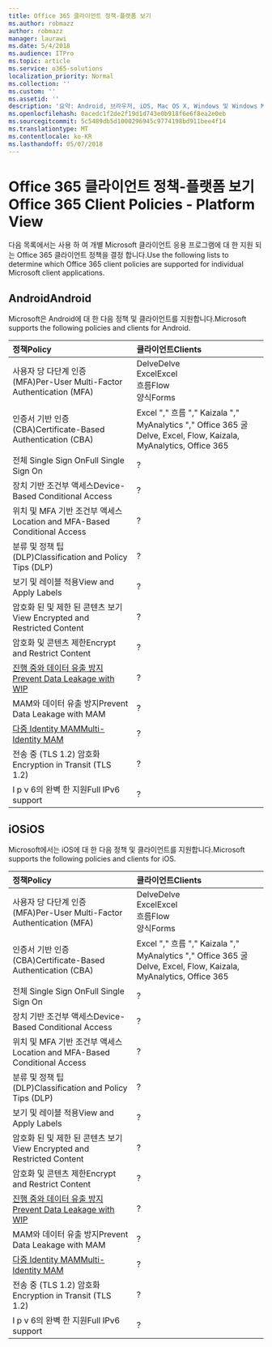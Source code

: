 ```yaml
---
title: Office 365 클라이언트 정책-플랫폼 보기
ms.author: robmazz
author: robmazz
manager: laurawi
ms.date: 5/4/2018
ms.audience: ITPro
ms.topic: article
ms.service: o365-solutions
localization_priority: Normal
ms.collection: ''
ms.custom: ''
ms.assetid: ''
description: '요약: Android, 브라우저, iOS, Mac OS X, Windows 및 Windows Mobile에서 지원 되는 Office 365 클라이언트 정책을 이해 합니다.'
ms.openlocfilehash: 0acedc1f2de2f19d1d743e0b918f6e6f8ea2e0eb
ms.sourcegitcommit: 5c5489db5d1000296945c9774198bd911bee4f14
ms.translationtype: MT
ms.contentlocale: ko-KR
ms.lasthandoff: 05/07/2018
---
```

# <a name="office-365-client-policies---platform-view"></a><span data-ttu-id="fd2e7-103">Office 365 클라이언트 정책-플랫폼 보기</span><span class="sxs-lookup"><span data-stu-id="fd2e7-103">Office 365 Client Policies - Platform View</span></span>
<span data-ttu-id="fd2e7-104">다음 목록에서는 사용 하 여 개별 Microsoft 클라이언트 응용 프로그램에 대 한 지원 되는 Office 365 클라이언트 정책을 결정 합니다.</span><span class="sxs-lookup"><span data-stu-id="fd2e7-104">Use the following lists to determine which Office 365 client policies are supported for individual Microsoft client applications.</span></span>

## <a name="android"></a><span data-ttu-id="fd2e7-105">Android</span><span class="sxs-lookup"><span data-stu-id="fd2e7-105">Android</span></span>
<span data-ttu-id="fd2e7-106">Microsoft은 Android에 대 한 다음 정책 및 클라이언트를 지원합니다.</span><span class="sxs-lookup"><span data-stu-id="fd2e7-106">Microsoft supports the following policies and clients for Android.</span></span>

|<span data-ttu-id="fd2e7-107">**정책**</span><span class="sxs-lookup"><span data-stu-id="fd2e7-107">**Policy**</span></span>|<span data-ttu-id="fd2e7-108">**클라이언트**</span><span class="sxs-lookup"><span data-stu-id="fd2e7-108">**Clients**</span></span>|
|:-----|:-----|
| <span data-ttu-id="fd2e7-109">사용자 당 다단계 인증 (MFA)</span><span class="sxs-lookup"><span data-stu-id="fd2e7-109">Per-User Multi-Factor Authentication (MFA)</span></span> | <span data-ttu-id="fd2e7-110">Delve</span><span class="sxs-lookup"><span data-stu-id="fd2e7-110">Delve</span></span> <br> <span data-ttu-id="fd2e7-111">Excel</span><span class="sxs-lookup"><span data-stu-id="fd2e7-111">Excel</span></span> <br> <span data-ttu-id="fd2e7-112">흐름</span><span class="sxs-lookup"><span data-stu-id="fd2e7-112">Flow</span></span> <br> <span data-ttu-id="fd2e7-113">양식</span><span class="sxs-lookup"><span data-stu-id="fd2e7-113">Forms</span></span>|
| <span data-ttu-id="fd2e7-114">인증서 기반 인증 (CBA)</span><span class="sxs-lookup"><span data-stu-id="fd2e7-114">Certificate-Based Authentication (CBA)</span></span> | <span data-ttu-id="fd2e7-115">Excel "," 흐름 "," Kaizala "," MyAnalytics "," Office 365 굴</span><span class="sxs-lookup"><span data-stu-id="fd2e7-115">Delve, Excel, Flow, Kaizala, MyAnalytics, Office 365</span></span>|
| <span data-ttu-id="fd2e7-116">전체 Single Sign On</span><span class="sxs-lookup"><span data-stu-id="fd2e7-116">Full Single Sign On</span></span> | <span data-ttu-id="fd2e7-117">?</span><span class="sxs-lookup"><span data-stu-id="fd2e7-117"></span></span> | <span data-ttu-id="fd2e7-118">?</span><span class="sxs-lookup"><span data-stu-id="fd2e7-118"></span></span> | <span data-ttu-id="fd2e7-119">?</span><span class="sxs-lookup"><span data-stu-id="fd2e7-119"></span></span> | <span data-ttu-id="fd2e7-120">?</span><span class="sxs-lookup"><span data-stu-id="fd2e7-120"></span></span> | <span data-ttu-id="fd2e7-121">?</span><span class="sxs-lookup"><span data-stu-id="fd2e7-121"></span></span> | <span data-ttu-id="fd2e7-122">?</span><span class="sxs-lookup"><span data-stu-id="fd2e7-122"></span></span> | <span data-ttu-id="fd2e7-123">?</span><span class="sxs-lookup"><span data-stu-id="fd2e7-123"></span></span> |
| <span data-ttu-id="fd2e7-124">장치 기반 조건부 액세스</span><span class="sxs-lookup"><span data-stu-id="fd2e7-124">Device-Based Conditional Access</span></span> | <span data-ttu-id="fd2e7-125">?</span><span class="sxs-lookup"><span data-stu-id="fd2e7-125"></span></span> | <span data-ttu-id="fd2e7-126">?</span><span class="sxs-lookup"><span data-stu-id="fd2e7-126"></span></span> | <span data-ttu-id="fd2e7-127">?</span><span class="sxs-lookup"><span data-stu-id="fd2e7-127"></span></span> | <span data-ttu-id="fd2e7-128">?</span><span class="sxs-lookup"><span data-stu-id="fd2e7-128"></span></span> | <span data-ttu-id="fd2e7-129">?</span><span class="sxs-lookup"><span data-stu-id="fd2e7-129"></span></span> | <span data-ttu-id="fd2e7-130">?</span><span class="sxs-lookup"><span data-stu-id="fd2e7-130"></span></span> | <span data-ttu-id="fd2e7-131">?</span><span class="sxs-lookup"><span data-stu-id="fd2e7-131"></span></span> |
| <span data-ttu-id="fd2e7-132">위치 및 MFA 기반 조건부 액세스</span><span class="sxs-lookup"><span data-stu-id="fd2e7-132">Location and MFA-Based Conditional Access</span></span> | <span data-ttu-id="fd2e7-133">?</span><span class="sxs-lookup"><span data-stu-id="fd2e7-133"></span></span> | <span data-ttu-id="fd2e7-134">?</span><span class="sxs-lookup"><span data-stu-id="fd2e7-134"></span></span> | <span data-ttu-id="fd2e7-135">?</span><span class="sxs-lookup"><span data-stu-id="fd2e7-135"></span></span> | <span data-ttu-id="fd2e7-136">?</span><span class="sxs-lookup"><span data-stu-id="fd2e7-136"></span></span> | <span data-ttu-id="fd2e7-137">?</span><span class="sxs-lookup"><span data-stu-id="fd2e7-137"></span></span> | <span data-ttu-id="fd2e7-138">?</span><span class="sxs-lookup"><span data-stu-id="fd2e7-138"></span></span> | <span data-ttu-id="fd2e7-139">?</span><span class="sxs-lookup"><span data-stu-id="fd2e7-139"></span></span> |
| <span data-ttu-id="fd2e7-140">분류 및 정책 팁 (DLP)</span><span class="sxs-lookup"><span data-stu-id="fd2e7-140">Classification and Policy Tips (DLP)</span></span> | <span data-ttu-id="fd2e7-141">?</span><span class="sxs-lookup"><span data-stu-id="fd2e7-141"></span></span> | <span data-ttu-id="fd2e7-142">?</span><span class="sxs-lookup"><span data-stu-id="fd2e7-142"></span></span> | <span data-ttu-id="fd2e7-143">?</span><span class="sxs-lookup"><span data-stu-id="fd2e7-143"></span></span> | <span data-ttu-id="fd2e7-144">?</span><span class="sxs-lookup"><span data-stu-id="fd2e7-144"></span></span> | <span data-ttu-id="fd2e7-145">?</span><span class="sxs-lookup"><span data-stu-id="fd2e7-145"></span></span> | <span data-ttu-id="fd2e7-146">?</span><span class="sxs-lookup"><span data-stu-id="fd2e7-146"></span></span> | <span data-ttu-id="fd2e7-147">?</span><span class="sxs-lookup"><span data-stu-id="fd2e7-147"></span></span> |
| <span data-ttu-id="fd2e7-148">보기 및 레이블 적용</span><span class="sxs-lookup"><span data-stu-id="fd2e7-148">View and Apply Labels</span></span> | <span data-ttu-id="fd2e7-149">?</span><span class="sxs-lookup"><span data-stu-id="fd2e7-149"></span></span> | <span data-ttu-id="fd2e7-150">?</span><span class="sxs-lookup"><span data-stu-id="fd2e7-150"></span></span> | <span data-ttu-id="fd2e7-151">?</span><span class="sxs-lookup"><span data-stu-id="fd2e7-151"></span></span> | <span data-ttu-id="fd2e7-152">?</span><span class="sxs-lookup"><span data-stu-id="fd2e7-152"></span></span> | <span data-ttu-id="fd2e7-153">?</span><span class="sxs-lookup"><span data-stu-id="fd2e7-153"></span></span> | <span data-ttu-id="fd2e7-154">?</span><span class="sxs-lookup"><span data-stu-id="fd2e7-154"></span></span> | <span data-ttu-id="fd2e7-155">?</span><span class="sxs-lookup"><span data-stu-id="fd2e7-155"></span></span> |
| <span data-ttu-id="fd2e7-156">암호화 된 및 제한 된 콘텐츠 보기</span><span class="sxs-lookup"><span data-stu-id="fd2e7-156">View Encrypted and Restricted Content</span></span> | <span data-ttu-id="fd2e7-157">?</span><span class="sxs-lookup"><span data-stu-id="fd2e7-157"></span></span> | <span data-ttu-id="fd2e7-158">?</span><span class="sxs-lookup"><span data-stu-id="fd2e7-158"></span></span> | <span data-ttu-id="fd2e7-159">?</span><span class="sxs-lookup"><span data-stu-id="fd2e7-159"></span></span> | <span data-ttu-id="fd2e7-160">?</span><span class="sxs-lookup"><span data-stu-id="fd2e7-160"></span></span> | <span data-ttu-id="fd2e7-161">?</span><span class="sxs-lookup"><span data-stu-id="fd2e7-161"></span></span> | <span data-ttu-id="fd2e7-162">?</span><span class="sxs-lookup"><span data-stu-id="fd2e7-162"></span></span> | <span data-ttu-id="fd2e7-163">?</span><span class="sxs-lookup"><span data-stu-id="fd2e7-163"></span></span> |
| <span data-ttu-id="fd2e7-164">암호화 및 콘텐츠 제한</span><span class="sxs-lookup"><span data-stu-id="fd2e7-164">Encrypt and Restrict Content</span></span> | <span data-ttu-id="fd2e7-165">?</span><span class="sxs-lookup"><span data-stu-id="fd2e7-165"></span></span> | <span data-ttu-id="fd2e7-166">?</span><span class="sxs-lookup"><span data-stu-id="fd2e7-166"></span></span> | <span data-ttu-id="fd2e7-167">?</span><span class="sxs-lookup"><span data-stu-id="fd2e7-167"></span></span> | <span data-ttu-id="fd2e7-168">?</span><span class="sxs-lookup"><span data-stu-id="fd2e7-168"></span></span> | <span data-ttu-id="fd2e7-169">?</span><span class="sxs-lookup"><span data-stu-id="fd2e7-169"></span></span> | <span data-ttu-id="fd2e7-170">?</span><span class="sxs-lookup"><span data-stu-id="fd2e7-170"></span></span> | <span data-ttu-id="fd2e7-171">?</span><span class="sxs-lookup"><span data-stu-id="fd2e7-171"></span></span> |
| [<span data-ttu-id="fd2e7-172">진행 중와 데이터 유출 방지</span><span class="sxs-lookup"><span data-stu-id="fd2e7-172">Prevent Data Leakage with WIP</span></span>](https://docs.microsoft.com/en-us/windows/security/information-protection/windows-information-protection/protect-enterprise-data-using-wip) | <span data-ttu-id="fd2e7-173">?</span><span class="sxs-lookup"><span data-stu-id="fd2e7-173"></span></span> | <span data-ttu-id="fd2e7-174">?</span><span class="sxs-lookup"><span data-stu-id="fd2e7-174"></span></span> | <span data-ttu-id="fd2e7-175">?</span><span class="sxs-lookup"><span data-stu-id="fd2e7-175"></span></span> | <span data-ttu-id="fd2e7-176">?</span><span class="sxs-lookup"><span data-stu-id="fd2e7-176"></span></span> | <span data-ttu-id="fd2e7-177">?</span><span class="sxs-lookup"><span data-stu-id="fd2e7-177"></span></span> | <span data-ttu-id="fd2e7-178">?</span><span class="sxs-lookup"><span data-stu-id="fd2e7-178"></span></span> | <span data-ttu-id="fd2e7-179">?</span><span class="sxs-lookup"><span data-stu-id="fd2e7-179"></span></span> |
| <span data-ttu-id="fd2e7-180">MAM와 데이터 유출 방지</span><span class="sxs-lookup"><span data-stu-id="fd2e7-180">Prevent Data Leakage with MAM</span></span> | <span data-ttu-id="fd2e7-181">?</span><span class="sxs-lookup"><span data-stu-id="fd2e7-181"></span></span> | <span data-ttu-id="fd2e7-182">?</span><span class="sxs-lookup"><span data-stu-id="fd2e7-182"></span></span> | <span data-ttu-id="fd2e7-183">?</span><span class="sxs-lookup"><span data-stu-id="fd2e7-183"></span></span> | <span data-ttu-id="fd2e7-184">?</span><span class="sxs-lookup"><span data-stu-id="fd2e7-184"></span></span> | <span data-ttu-id="fd2e7-185">?</span><span class="sxs-lookup"><span data-stu-id="fd2e7-185"></span></span> | <span data-ttu-id="fd2e7-186">?</span><span class="sxs-lookup"><span data-stu-id="fd2e7-186"></span></span> | <span data-ttu-id="fd2e7-187">?</span><span class="sxs-lookup"><span data-stu-id="fd2e7-187"></span></span> |
| [<span data-ttu-id="fd2e7-188">다중 Identity MAM</span><span class="sxs-lookup"><span data-stu-id="fd2e7-188">Multi-Identity MAM</span></span>](https://docs.microsoft.com/en-us/enterprise-mobility-security/solutions/fasttrack-how-to-use-apps-with-multi-identity-support) | <span data-ttu-id="fd2e7-189">?</span><span class="sxs-lookup"><span data-stu-id="fd2e7-189"></span></span> | <span data-ttu-id="fd2e7-190">?</span><span class="sxs-lookup"><span data-stu-id="fd2e7-190"></span></span> | <span data-ttu-id="fd2e7-191">?</span><span class="sxs-lookup"><span data-stu-id="fd2e7-191"></span></span> | <span data-ttu-id="fd2e7-192">?</span><span class="sxs-lookup"><span data-stu-id="fd2e7-192"></span></span> | <span data-ttu-id="fd2e7-193">?</span><span class="sxs-lookup"><span data-stu-id="fd2e7-193"></span></span> | <span data-ttu-id="fd2e7-194">?</span><span class="sxs-lookup"><span data-stu-id="fd2e7-194"></span></span> | <span data-ttu-id="fd2e7-195">?</span><span class="sxs-lookup"><span data-stu-id="fd2e7-195"></span></span> |
| <span data-ttu-id="fd2e7-196">전송 중 (TLS 1.2) 암호화</span><span class="sxs-lookup"><span data-stu-id="fd2e7-196">Encryption in Transit (TLS 1.2)</span></span> | <span data-ttu-id="fd2e7-197">?</span><span class="sxs-lookup"><span data-stu-id="fd2e7-197"></span></span> | <span data-ttu-id="fd2e7-198">?</span><span class="sxs-lookup"><span data-stu-id="fd2e7-198"></span></span> | <span data-ttu-id="fd2e7-199">?</span><span class="sxs-lookup"><span data-stu-id="fd2e7-199"></span></span> | <span data-ttu-id="fd2e7-200">?</span><span class="sxs-lookup"><span data-stu-id="fd2e7-200"></span></span> | <span data-ttu-id="fd2e7-201">?</span><span class="sxs-lookup"><span data-stu-id="fd2e7-201"></span></span> | <span data-ttu-id="fd2e7-202">?</span><span class="sxs-lookup"><span data-stu-id="fd2e7-202"></span></span> | <span data-ttu-id="fd2e7-203">?</span><span class="sxs-lookup"><span data-stu-id="fd2e7-203"></span></span> |
| <span data-ttu-id="fd2e7-204">I p v 6의 완벽 한 지원</span><span class="sxs-lookup"><span data-stu-id="fd2e7-204">Full IPv6 support</span></span> | <span data-ttu-id="fd2e7-205">?</span><span class="sxs-lookup"><span data-stu-id="fd2e7-205"></span></span> | <span data-ttu-id="fd2e7-206">?</span><span class="sxs-lookup"><span data-stu-id="fd2e7-206"></span></span> | <span data-ttu-id="fd2e7-207">?</span><span class="sxs-lookup"><span data-stu-id="fd2e7-207"></span></span> | <span data-ttu-id="fd2e7-208">?</span><span class="sxs-lookup"><span data-stu-id="fd2e7-208"></span></span> | <span data-ttu-id="fd2e7-209">?</span><span class="sxs-lookup"><span data-stu-id="fd2e7-209"></span></span> | <span data-ttu-id="fd2e7-210">?</span><span class="sxs-lookup"><span data-stu-id="fd2e7-210"></span></span> | <span data-ttu-id="fd2e7-211">?</span><span class="sxs-lookup"><span data-stu-id="fd2e7-211"></span></span> |

## <a name="ios"></a><span data-ttu-id="fd2e7-212">iOS</span><span class="sxs-lookup"><span data-stu-id="fd2e7-212">iOS</span></span>
<span data-ttu-id="fd2e7-213">Microsoft에서는 iOS에 대 한 다음 정책 및 클라이언트를 지원합니다.</span><span class="sxs-lookup"><span data-stu-id="fd2e7-213">Microsoft supports the following policies and clients for iOS.</span></span>

|<span data-ttu-id="fd2e7-214">**정책**</span><span class="sxs-lookup"><span data-stu-id="fd2e7-214">**Policy**</span></span>|<span data-ttu-id="fd2e7-215">**클라이언트**</span><span class="sxs-lookup"><span data-stu-id="fd2e7-215">**Clients**</span></span>|
|:-----|:-----|
| <span data-ttu-id="fd2e7-216">사용자 당 다단계 인증 (MFA)</span><span class="sxs-lookup"><span data-stu-id="fd2e7-216">Per-User Multi-Factor Authentication (MFA)</span></span> | <span data-ttu-id="fd2e7-217">Delve</span><span class="sxs-lookup"><span data-stu-id="fd2e7-217">Delve</span></span> <br> <span data-ttu-id="fd2e7-218">Excel</span><span class="sxs-lookup"><span data-stu-id="fd2e7-218">Excel</span></span> <br> <span data-ttu-id="fd2e7-219">흐름</span><span class="sxs-lookup"><span data-stu-id="fd2e7-219">Flow</span></span> <br> <span data-ttu-id="fd2e7-220">양식</span><span class="sxs-lookup"><span data-stu-id="fd2e7-220">Forms</span></span>|
| <span data-ttu-id="fd2e7-221">인증서 기반 인증 (CBA)</span><span class="sxs-lookup"><span data-stu-id="fd2e7-221">Certificate-Based Authentication (CBA)</span></span> | <span data-ttu-id="fd2e7-222">Excel "," 흐름 "," Kaizala "," MyAnalytics "," Office 365 굴</span><span class="sxs-lookup"><span data-stu-id="fd2e7-222">Delve, Excel, Flow, Kaizala, MyAnalytics, Office 365</span></span>|
| <span data-ttu-id="fd2e7-223">전체 Single Sign On</span><span class="sxs-lookup"><span data-stu-id="fd2e7-223">Full Single Sign On</span></span> | <span data-ttu-id="fd2e7-224">?</span><span class="sxs-lookup"><span data-stu-id="fd2e7-224"></span></span> | <span data-ttu-id="fd2e7-225">?</span><span class="sxs-lookup"><span data-stu-id="fd2e7-225"></span></span> | <span data-ttu-id="fd2e7-226">?</span><span class="sxs-lookup"><span data-stu-id="fd2e7-226"></span></span> | <span data-ttu-id="fd2e7-227">?</span><span class="sxs-lookup"><span data-stu-id="fd2e7-227"></span></span> | <span data-ttu-id="fd2e7-228">?</span><span class="sxs-lookup"><span data-stu-id="fd2e7-228"></span></span> | <span data-ttu-id="fd2e7-229">?</span><span class="sxs-lookup"><span data-stu-id="fd2e7-229"></span></span> | <span data-ttu-id="fd2e7-230">?</span><span class="sxs-lookup"><span data-stu-id="fd2e7-230"></span></span> |
| <span data-ttu-id="fd2e7-231">장치 기반 조건부 액세스</span><span class="sxs-lookup"><span data-stu-id="fd2e7-231">Device-Based Conditional Access</span></span> | <span data-ttu-id="fd2e7-232">?</span><span class="sxs-lookup"><span data-stu-id="fd2e7-232"></span></span> | <span data-ttu-id="fd2e7-233">?</span><span class="sxs-lookup"><span data-stu-id="fd2e7-233"></span></span> | <span data-ttu-id="fd2e7-234">?</span><span class="sxs-lookup"><span data-stu-id="fd2e7-234"></span></span> | <span data-ttu-id="fd2e7-235">?</span><span class="sxs-lookup"><span data-stu-id="fd2e7-235"></span></span> | <span data-ttu-id="fd2e7-236">?</span><span class="sxs-lookup"><span data-stu-id="fd2e7-236"></span></span> | <span data-ttu-id="fd2e7-237">?</span><span class="sxs-lookup"><span data-stu-id="fd2e7-237"></span></span> | <span data-ttu-id="fd2e7-238">?</span><span class="sxs-lookup"><span data-stu-id="fd2e7-238"></span></span> |
| <span data-ttu-id="fd2e7-239">위치 및 MFA 기반 조건부 액세스</span><span class="sxs-lookup"><span data-stu-id="fd2e7-239">Location and MFA-Based Conditional Access</span></span> | <span data-ttu-id="fd2e7-240">?</span><span class="sxs-lookup"><span data-stu-id="fd2e7-240"></span></span> | <span data-ttu-id="fd2e7-241">?</span><span class="sxs-lookup"><span data-stu-id="fd2e7-241"></span></span> | <span data-ttu-id="fd2e7-242">?</span><span class="sxs-lookup"><span data-stu-id="fd2e7-242"></span></span> | <span data-ttu-id="fd2e7-243">?</span><span class="sxs-lookup"><span data-stu-id="fd2e7-243"></span></span> | <span data-ttu-id="fd2e7-244">?</span><span class="sxs-lookup"><span data-stu-id="fd2e7-244"></span></span> | <span data-ttu-id="fd2e7-245">?</span><span class="sxs-lookup"><span data-stu-id="fd2e7-245"></span></span> | <span data-ttu-id="fd2e7-246">?</span><span class="sxs-lookup"><span data-stu-id="fd2e7-246"></span></span> |
| <span data-ttu-id="fd2e7-247">분류 및 정책 팁 (DLP)</span><span class="sxs-lookup"><span data-stu-id="fd2e7-247">Classification and Policy Tips (DLP)</span></span> | <span data-ttu-id="fd2e7-248">?</span><span class="sxs-lookup"><span data-stu-id="fd2e7-248"></span></span> | <span data-ttu-id="fd2e7-249">?</span><span class="sxs-lookup"><span data-stu-id="fd2e7-249"></span></span> | <span data-ttu-id="fd2e7-250">?</span><span class="sxs-lookup"><span data-stu-id="fd2e7-250"></span></span> | <span data-ttu-id="fd2e7-251">?</span><span class="sxs-lookup"><span data-stu-id="fd2e7-251"></span></span> | <span data-ttu-id="fd2e7-252">?</span><span class="sxs-lookup"><span data-stu-id="fd2e7-252"></span></span> | <span data-ttu-id="fd2e7-253">?</span><span class="sxs-lookup"><span data-stu-id="fd2e7-253"></span></span> | <span data-ttu-id="fd2e7-254">?</span><span class="sxs-lookup"><span data-stu-id="fd2e7-254"></span></span> |
| <span data-ttu-id="fd2e7-255">보기 및 레이블 적용</span><span class="sxs-lookup"><span data-stu-id="fd2e7-255">View and Apply Labels</span></span> | <span data-ttu-id="fd2e7-256">?</span><span class="sxs-lookup"><span data-stu-id="fd2e7-256"></span></span> | <span data-ttu-id="fd2e7-257">?</span><span class="sxs-lookup"><span data-stu-id="fd2e7-257"></span></span> | <span data-ttu-id="fd2e7-258">?</span><span class="sxs-lookup"><span data-stu-id="fd2e7-258"></span></span> | <span data-ttu-id="fd2e7-259">?</span><span class="sxs-lookup"><span data-stu-id="fd2e7-259"></span></span> | <span data-ttu-id="fd2e7-260">?</span><span class="sxs-lookup"><span data-stu-id="fd2e7-260"></span></span> | <span data-ttu-id="fd2e7-261">?</span><span class="sxs-lookup"><span data-stu-id="fd2e7-261"></span></span> | <span data-ttu-id="fd2e7-262">?</span><span class="sxs-lookup"><span data-stu-id="fd2e7-262"></span></span> |
| <span data-ttu-id="fd2e7-263">암호화 된 및 제한 된 콘텐츠 보기</span><span class="sxs-lookup"><span data-stu-id="fd2e7-263">View Encrypted and Restricted Content</span></span> | <span data-ttu-id="fd2e7-264">?</span><span class="sxs-lookup"><span data-stu-id="fd2e7-264"></span></span> | <span data-ttu-id="fd2e7-265">?</span><span class="sxs-lookup"><span data-stu-id="fd2e7-265"></span></span> | <span data-ttu-id="fd2e7-266">?</span><span class="sxs-lookup"><span data-stu-id="fd2e7-266"></span></span> | <span data-ttu-id="fd2e7-267">?</span><span class="sxs-lookup"><span data-stu-id="fd2e7-267"></span></span> | <span data-ttu-id="fd2e7-268">?</span><span class="sxs-lookup"><span data-stu-id="fd2e7-268"></span></span> | <span data-ttu-id="fd2e7-269">?</span><span class="sxs-lookup"><span data-stu-id="fd2e7-269"></span></span> | <span data-ttu-id="fd2e7-270">?</span><span class="sxs-lookup"><span data-stu-id="fd2e7-270"></span></span> |
| <span data-ttu-id="fd2e7-271">암호화 및 콘텐츠 제한</span><span class="sxs-lookup"><span data-stu-id="fd2e7-271">Encrypt and Restrict Content</span></span> | <span data-ttu-id="fd2e7-272">?</span><span class="sxs-lookup"><span data-stu-id="fd2e7-272"></span></span> | <span data-ttu-id="fd2e7-273">?</span><span class="sxs-lookup"><span data-stu-id="fd2e7-273"></span></span> | <span data-ttu-id="fd2e7-274">?</span><span class="sxs-lookup"><span data-stu-id="fd2e7-274"></span></span> | <span data-ttu-id="fd2e7-275">?</span><span class="sxs-lookup"><span data-stu-id="fd2e7-275"></span></span> | <span data-ttu-id="fd2e7-276">?</span><span class="sxs-lookup"><span data-stu-id="fd2e7-276"></span></span> | <span data-ttu-id="fd2e7-277">?</span><span class="sxs-lookup"><span data-stu-id="fd2e7-277"></span></span> | <span data-ttu-id="fd2e7-278">?</span><span class="sxs-lookup"><span data-stu-id="fd2e7-278"></span></span> |
| [<span data-ttu-id="fd2e7-279">진행 중와 데이터 유출 방지</span><span class="sxs-lookup"><span data-stu-id="fd2e7-279">Prevent Data Leakage with WIP</span></span>](https://docs.microsoft.com/en-us/windows/security/information-protection/windows-information-protection/protect-enterprise-data-using-wip) | <span data-ttu-id="fd2e7-280">?</span><span class="sxs-lookup"><span data-stu-id="fd2e7-280"></span></span> | <span data-ttu-id="fd2e7-281">?</span><span class="sxs-lookup"><span data-stu-id="fd2e7-281"></span></span> | <span data-ttu-id="fd2e7-282">?</span><span class="sxs-lookup"><span data-stu-id="fd2e7-282"></span></span> | <span data-ttu-id="fd2e7-283">?</span><span class="sxs-lookup"><span data-stu-id="fd2e7-283"></span></span> | <span data-ttu-id="fd2e7-284">?</span><span class="sxs-lookup"><span data-stu-id="fd2e7-284"></span></span> | <span data-ttu-id="fd2e7-285">?</span><span class="sxs-lookup"><span data-stu-id="fd2e7-285"></span></span> | <span data-ttu-id="fd2e7-286">?</span><span class="sxs-lookup"><span data-stu-id="fd2e7-286"></span></span> |
| <span data-ttu-id="fd2e7-287">MAM와 데이터 유출 방지</span><span class="sxs-lookup"><span data-stu-id="fd2e7-287">Prevent Data Leakage with MAM</span></span> | <span data-ttu-id="fd2e7-288">?</span><span class="sxs-lookup"><span data-stu-id="fd2e7-288"></span></span> | <span data-ttu-id="fd2e7-289">?</span><span class="sxs-lookup"><span data-stu-id="fd2e7-289"></span></span> | <span data-ttu-id="fd2e7-290">?</span><span class="sxs-lookup"><span data-stu-id="fd2e7-290"></span></span> | <span data-ttu-id="fd2e7-291">?</span><span class="sxs-lookup"><span data-stu-id="fd2e7-291"></span></span> | <span data-ttu-id="fd2e7-292">?</span><span class="sxs-lookup"><span data-stu-id="fd2e7-292"></span></span> | <span data-ttu-id="fd2e7-293">?</span><span class="sxs-lookup"><span data-stu-id="fd2e7-293"></span></span> | <span data-ttu-id="fd2e7-294">?</span><span class="sxs-lookup"><span data-stu-id="fd2e7-294"></span></span> |
| [<span data-ttu-id="fd2e7-295">다중 Identity MAM</span><span class="sxs-lookup"><span data-stu-id="fd2e7-295">Multi-Identity MAM</span></span>](https://docs.microsoft.com/en-us/enterprise-mobility-security/solutions/fasttrack-how-to-use-apps-with-multi-identity-support) | <span data-ttu-id="fd2e7-296">?</span><span class="sxs-lookup"><span data-stu-id="fd2e7-296"></span></span> | <span data-ttu-id="fd2e7-297">?</span><span class="sxs-lookup"><span data-stu-id="fd2e7-297"></span></span> | <span data-ttu-id="fd2e7-298">?</span><span class="sxs-lookup"><span data-stu-id="fd2e7-298"></span></span> | <span data-ttu-id="fd2e7-299">?</span><span class="sxs-lookup"><span data-stu-id="fd2e7-299"></span></span> | <span data-ttu-id="fd2e7-300">?</span><span class="sxs-lookup"><span data-stu-id="fd2e7-300"></span></span> | <span data-ttu-id="fd2e7-301">?</span><span class="sxs-lookup"><span data-stu-id="fd2e7-301"></span></span> | <span data-ttu-id="fd2e7-302">?</span><span class="sxs-lookup"><span data-stu-id="fd2e7-302"></span></span> |
| <span data-ttu-id="fd2e7-303">전송 중 (TLS 1.2) 암호화</span><span class="sxs-lookup"><span data-stu-id="fd2e7-303">Encryption in Transit (TLS 1.2)</span></span> | <span data-ttu-id="fd2e7-304">?</span><span class="sxs-lookup"><span data-stu-id="fd2e7-304"></span></span> | <span data-ttu-id="fd2e7-305">?</span><span class="sxs-lookup"><span data-stu-id="fd2e7-305"></span></span> | <span data-ttu-id="fd2e7-306">?</span><span class="sxs-lookup"><span data-stu-id="fd2e7-306"></span></span> | <span data-ttu-id="fd2e7-307">?</span><span class="sxs-lookup"><span data-stu-id="fd2e7-307"></span></span> | <span data-ttu-id="fd2e7-308">?</span><span class="sxs-lookup"><span data-stu-id="fd2e7-308"></span></span> | <span data-ttu-id="fd2e7-309">?</span><span class="sxs-lookup"><span data-stu-id="fd2e7-309"></span></span> | <span data-ttu-id="fd2e7-310">?</span><span class="sxs-lookup"><span data-stu-id="fd2e7-310"></span></span> |
| <span data-ttu-id="fd2e7-311">I p v 6의 완벽 한 지원</span><span class="sxs-lookup"><span data-stu-id="fd2e7-311">Full IPv6 support</span></span> | <span data-ttu-id="fd2e7-312">?</span><span class="sxs-lookup"><span data-stu-id="fd2e7-312"></span></span> | <span data-ttu-id="fd2e7-313">?</span><span class="sxs-lookup"><span data-stu-id="fd2e7-313"></span></span> | <span data-ttu-id="fd2e7-314">?</span><span class="sxs-lookup"><span data-stu-id="fd2e7-314"></span></span> | <span data-ttu-id="fd2e7-315">?</span><span class="sxs-lookup"><span data-stu-id="fd2e7-315"></span></span> | <span data-ttu-id="fd2e7-316">?</span><span class="sxs-lookup"><span data-stu-id="fd2e7-316"></span></span> | <span data-ttu-id="fd2e7-317">?</span><span class="sxs-lookup"><span data-stu-id="fd2e7-317"></span></span> | <span data-ttu-id="fd2e7-318">?</span><span class="sxs-lookup"><span data-stu-id="fd2e7-318"></span></span> |